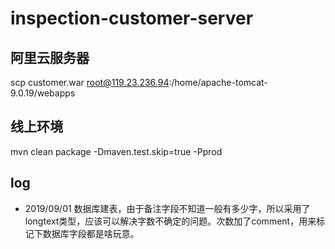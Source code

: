 # inspection-customer-server
## 阿里云服务器
scp customer.war root@119.23.236.94:/home/apache-tomcat-9.0.19/webapps</br>
## 线上环境</br>
mvn clean package -Dmaven.test.skip=true -Pprod</br>

## log
* 2019/09/01 数据库建表，由于备注字段不知道一般有多少字，所以采用了longtext类型，应该可以解决字数不确定的问题。次数加了comment，用来标记下数据库字段都是啥玩意。
